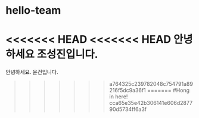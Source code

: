 # hello-team

<<<<<<< HEAD
<<<<<<< HEAD
안녕하세요 조성진입니다. 
=======
안녕하세요. 윤건입니다.
>>>>>>> a764325c239782048c754791a89216f5dc9a36f1
=======
#Hong in here!
>>>>>>> cca65e35e42b306141e606d287790d5734ff6a3f
